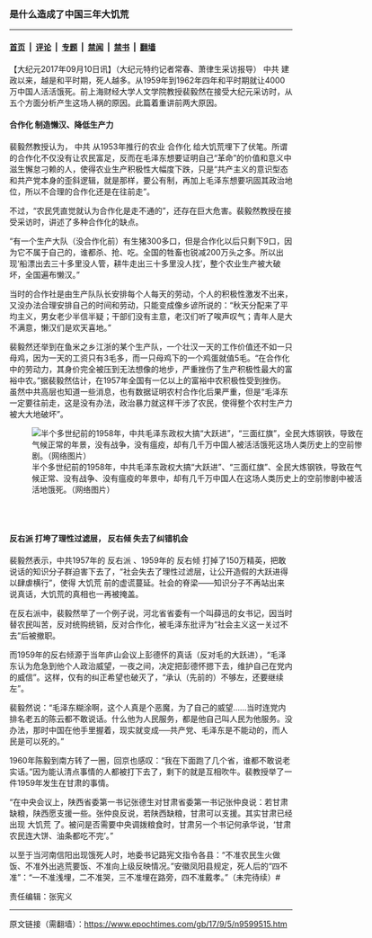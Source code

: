 ### 是什么造成了中国三年大饥荒

---

#### [首页](../../../..?n9599515) &nbsp;|&nbsp; [评论](../../../../../epoch-comment?n9599515) &nbsp;|&nbsp; [专题](../../../../../epoch-special?n9599515) &nbsp;|&nbsp; [禁闻](../../../../../epoch-news?n9599515) &nbsp;|&nbsp; [禁书](../../../../../books?n9599515) &nbsp;|&nbsp; [翻墙](https://github.com/gfw-breaker/nogfw/blob/master/README.md?n9599515)


<div class="post_content" id="artbody" itemprop="articleBody">
 <!-- article content begin -->
 <p>
  【大纪元2017年09月10日讯】（大纪元特约记者常春、萧律生采访报导）
  <ok href="https://www.epochtimes.com/gb/tag/%E4%B8%AD%E5%85%B1.html">
   中共
  </ok>
  建政以来，越是和平时期，死人越多。从1959年到1962年四年和平时期就让4000万中国人活活饿死。前上海财经大学人文学院教授裴毅然在接受大纪元采访时，从五个方面分析产生这场人祸的原因。此篇着重讲前两大原因。
 </p>
 <h4>
  <ok href="https://www.epochtimes.com/gb/tag/%E5%90%88%E4%BD%9C%E5%8C%96.html">
   合作化
  </ok>
  制造懒汉、降低生产力
 </h4>
 <p>
  裴毅然教授认为，
  <ok href="https://www.epochtimes.com/gb/tag/%E4%B8%AD%E5%85%B1.html">
   中共
  </ok>
  从1953年推行的农业
  <ok href="https://www.epochtimes.com/gb/tag/%E5%90%88%E4%BD%9C%E5%8C%96.html">
   合作化
  </ok>
  给大饥荒埋下了伏笔。所谓的合作化不仅没有让农民富足，反而在毛泽东想要证明自己“革命”的价值和意义中滋生懈怠刁赖的人，使得农业生产积极性大幅度下跌，只是“共产主义的意识型态和共产党本身的歪斜逻辑，就是那样，要公有制，再加上毛泽东想要巩固其政治地位，所以不合理的合作化还是在往前走”。
 </p>
 <p>
  不过，“农民凭直觉就认为合作化是走不通的”，还存在巨大危害。裴毅然教授在接受采访时，讲述了多种合作化的缺点。
 </p>
 <p>
  “有一个生产大队（没合作化前）有生猪300多口，但是合作化以后只剩下9口，因为它不属于自己的，谁都杀、抢、吃。全国的牲畜也锐减200万头之多。所以出现‘船漂出去三十多里没人管，耕牛走出三十多里没人找’，整个农业生产被大破坏，全国遍布懒汉。”
 </p>
 <p>
  当时的合作社是由生产队队长安排每个人每天的劳动，个人的积极性激发不出来，又没办法合理安排自己的时间和劳动，只能变成像乡谚所说的：“秋天分配来了平均主义，男女老少半信半疑；干部们没有主意，老汉们听了唉声叹气；青年人是大不满意，懒汉们是欢天喜地。”
 </p>
 <p>
  裴毅然还举到在鱼米之乡江浙的某个生产队，一个壮汉一天的工作价值还不如一只母鸡，因为一天的工资只有3毛多，而一只母鸡下的一个鸡蛋就值5毛。“在合作化中的劳动力，其身价完全被压到无法想像的地步，严重挫伤了生产积极性最大的富裕中农。”据裴毅然估计，在1957年全国有一亿以上的富裕中农积极性受到挫伤。虽然中共高层也知道一些消息，也有数据证明农村合作化后果严重，但是“毛泽东一定要往前走，这是没有办法，政治暴力就这样干涉了农民，使得整个农村生产力被大大地破坏”。
 </p>
 <figure aria-describedby="caption-attachment-6715680" class="wp-caption aligncenter" id="attachment_6715680" style="width: 600px">
  <ok href=" https://i.epochtimes.com/assets/uploads/2013/06/1306172128232039.jpg" rel="noreferrer noopener" target="_blank">
   <img alt="半个多世纪前的1958年，中共毛泽东政权大搞“大跃进”，“三面红旗”，全民大炼钢铁，导致在气候正常的年景，没有战争，没有瘟疫，却有几千万中国人被活活饿死这场人类历史上的空前惨剧。（网络图片）" class="wp-image-6715680" src="https://i.epochtimes.com/assets/uploads/2013/06/1306172128232039.jpg"/>
  </ok>
  <br/><figcaption class="wp-caption-text" id="caption-attachment-6715680">
   半个多世纪前的1958年，中共毛泽东政权大搞“大跃进”、“三面红旗”、全民大炼钢铁，导致在气候正常、没有战争、没有瘟疫的年景中，却有几千万中国人在这场人类历史上的空前惨剧中被活活地饿死。（网络图片）
  </figcaption><br/>
 </figure><br/>
 <h4>
  <ok href="https://www.epochtimes.com/gb/tag/%E5%8F%8D%E5%8F%B3%E6%B4%BE.html">
   反右派
  </ok>
  打垮了理性过滤层，
  <ok href="https://www.epochtimes.com/gb/tag/%E5%8F%8D%E5%8F%B3%E5%80%BE.html">
   反右倾
  </ok>
  失去了纠错机会
 </h4>
 <p>
  裴毅然表示，中共1957年的
  <ok href="https://www.epochtimes.com/gb/tag/%E5%8F%8D%E5%8F%B3%E6%B4%BE.html">
   反右派
  </ok>
  、1959年的
  <ok href="https://www.epochtimes.com/gb/tag/%E5%8F%8D%E5%8F%B3%E5%80%BE.html">
   反右倾
  </ok>
  打掉了150万精英，把敢说话的知识分子群迫害下去了，“社会失去了理性过滤层，让公开造假的大跃进得以肆虐横行”，使得
  <ok href="https://www.epochtimes.com/gb/tag/%E5%A4%A7%E9%A5%A5%E8%8D%92.html">
   大饥荒
  </ok>
  前的虚谎蔓延。社会的脊梁——知识分子不再站出来说真话，大饥荒的真相也一再被掩盖。
 </p>
 <p>
  在反右派中，裴毅然举了一个例子说，河北省省委有一个叫薛迅的女书记，因当时替农民叫苦，反对统购统销，反对合作化，被毛泽东批评为“社会主义这一关过不去”后被撤职。
 </p>
 <p>
  而1959年的反右倾源于当年庐山会议上彭德怀的真话（反对毛的大跃进），“毛泽东认为危急到他个人政治威望，一夜之间，决定把彭德怀摁下去，维护自己在党内的威信”。这样，仅有的纠正希望也破灭了，“承认（先前的）不够左，还要继续左”。
 </p>
 <p>
  裴毅然说：“毛泽东糊涂啊，这个人真是个恶魔，为了自己的威望……当时连党内排名老五的陈云都不敢说话。什么他为人民服务，都是他自己叫人民为他服务。没办法，那时中国在他手里握着，现实就变成──共产党、毛泽东是不能动的，而人民是可以死的。”
 </p>
 <p>
  1960年陈毅到南方转了一圈，回京也感叹：“我在下面跑了几个省，谁都不敢说老实话。”因为能认清点事情的人都被打下去了，剩下的就是互相吹牛。裴教授举了一件1959年发生在甘肃的事情。
 </p>
 <p>
  “在中央会议上，陕西省委第一书记张德生对甘肃省委第一书记张仲良说：若甘肃缺粮，陕西愿支援一些。张仲良反说，若陕西缺粮，甘肃可以支援。其实甘肃已经出现
  <ok href="https://www.epochtimes.com/gb/tag/%E5%A4%A7%E9%A5%A5%E8%8D%92.html">
   大饥荒
  </ok>
  了。被问是否需要中央调拨粮食时，甘肃另一个书记何承华说，‘甘肃农民连大饼、油条都吃不完’。”
 </p>
 <p>
  以至于当河南信阳出现饿死人时，地委书记路宪文指令各县：“不准农民生火做饭、不准外出逃荒要饭、不准向上级反映情况。”安徽凤阳县规定，死人后的“四不准”：“一不准浅埋，二不准哭，三不准埋在路旁，四不准戴孝。”（未完待续）#
 </p>
 <p>
  责任编辑：张宪义
 </p>
 <!-- article content end -->
 <div id="below_article_ad">
 </div>
</div>


---

原文链接（需翻墙）：https://www.epochtimes.com/gb/17/9/5/n9599515.htm